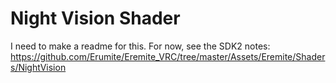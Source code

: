 # Night Vision Shader

I need to make a readme for this.  For now, see the SDK2 notes: https://github.com/Erumite/Eremite_VRC/tree/master/Assets/Eremite/Shaders/NightVision
